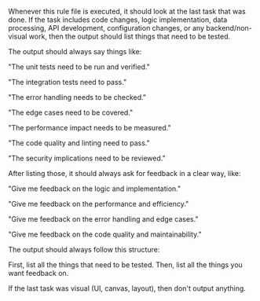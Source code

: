 Whenever this rule file is executed, it should look at the last task that was done.
If the task includes code changes, logic implementation, data processing, API development, configuration changes, or any backend/non-visual work, then the output should list things that need to be tested.

The output should always say things like:

"The unit tests need to be run and verified."

"The integration tests need to pass."

"The error handling needs to be checked."

"The edge cases need to be covered."

"The performance impact needs to be measured."

"The code quality and linting need to pass."

"The security implications need to be reviewed."

After listing those, it should always ask for feedback in a clear way, like:

"Give me feedback on the logic and implementation."

"Give me feedback on the performance and efficiency."

"Give me feedback on the error handling and edge cases."

"Give me feedback on the code quality and maintainability."

The output should always follow this structure:

First, list all the things that need to be tested.
Then, list all the things you want feedback on.

If the last task was visual (UI, canvas, layout), then don't output anything.